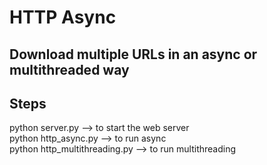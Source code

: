 # HTTP Async

## Download multiple URLs in an async or multithreaded way

## Steps
python server.py --> to start the web server  
python http_async.py --> to run async  
python http_multithreading.py --> to run multithreading  

